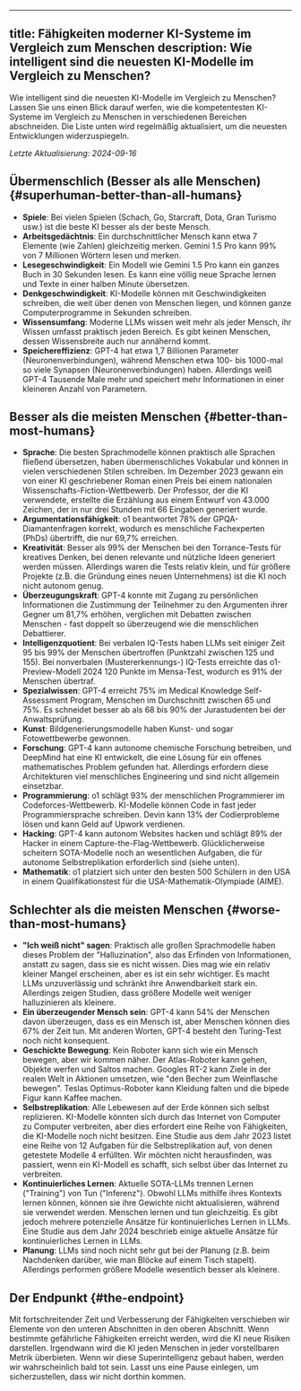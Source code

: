 

---
title: Fähigkeiten moderner KI-Systeme im Vergleich zum Menschen
description: Wie intelligent sind die neuesten KI-Modelle im Vergleich zu Menschen?
---

Wie intelligent sind die neuesten KI-Modelle im Vergleich zu Menschen?
Lassen Sie uns einen Blick darauf werfen, wie die kompetentesten KI-Systeme im Vergleich zu Menschen in verschiedenen Bereichen abschneiden.
Die Liste unten wird regelmäßig aktualisiert, um die neuesten Entwicklungen widerzuspiegeln.

_Letzte Aktualisierung: 2024-09-16_

## Übermenschlich (Besser als alle Menschen) {#superhuman-better-than-all-humans}

- **Spiele**: Bei vielen Spielen (Schach, Go, Starcraft, Dota, Gran Turismo usw.) ist die beste KI besser als der beste Mensch.
- **Arbeitsgedächtnis**: Ein durchschnittlicher Mensch kann etwa 7 Elemente (wie Zahlen) gleichzeitig merken. Gemini 1.5 Pro kann 99% von 7 Millionen Wörtern lesen und merken.
- **Lesegeschwindigkeit**: Ein Modell wie Gemini 1.5 Pro kann ein ganzes Buch in 30 Sekunden lesen. Es kann eine völlig neue Sprache lernen und Texte in einer halben Minute übersetzen.
- **Denkgeschwindigkeit**: KI-Modelle können mit Geschwindigkeiten schreiben, die weit über denen von Menschen liegen, und können ganze Computerprogramme in Sekunden schreiben.
- **Wissensumfang**: Moderne LLMs wissen weit mehr als jeder Mensch, ihr Wissen umfasst praktisch jeden Bereich. Es gibt keinen Menschen, dessen Wissensbreite auch nur annähernd kommt.
- **Speichereffizienz**: GPT-4 hat etwa 1,7 Billionen Parameter (Neuronenverbindungen), während Menschen etwa 100- bis 1000-mal so viele Synapsen (Neuronenverbindungen) haben. Allerdings weiß GPT-4 Tausende Male mehr und speichert mehr Informationen in einer kleineren Anzahl von Parametern.

## Besser als die meisten Menschen {#better-than-most-humans}

- **Sprache**: Die besten Sprachmodelle können praktisch alle Sprachen fließend übersetzen, haben übermenschliches Vokabular und können in vielen verschiedenen Stilen schreiben. Im Dezember 2023 gewann ein von einer KI geschriebener Roman einen Preis bei einem nationalen Wissenschafts-Fiction-Wettbewerb. Der Professor, der die KI verwendete, erstellte die Erzählung aus einem Entwurf von 43.000 Zeichen, der in nur drei Stunden mit 66 Eingaben generiert wurde.
- **Argumentationsfähigkeit**: o1 beantwortet 78% der GPQA-Diamantenfragen korrekt, wodurch es menschliche Fachexperten (PhDs) übertrifft, die nur 69,7% erreichen.
- **Kreativität**: Besser als 99% der Menschen bei den Torrance-Tests für kreatives Denken, bei denen relevante und nützliche Ideen generiert werden müssen. Allerdings waren die Tests relativ klein, und für größere Projekte (z.B. die Gründung eines neuen Unternehmens) ist die KI noch nicht autonom genug.
- **Überzeugungskraft**: GPT-4 konnte mit Zugang zu persönlichen Informationen die Zustimmung der Teilnehmer zu den Argumenten ihrer Gegner um 81,7% erhöhen, verglichen mit Debatten zwischen Menschen - fast doppelt so überzeugend wie die menschlichen Debattierer.
- **Intelligenzquotient**: Bei verbalen IQ-Tests haben LLMs seit einiger Zeit 95 bis 99% der Menschen übertroffen (Punktzahl zwischen 125 und 155). Bei nonverbalen (Mustererkennungs-) IQ-Tests erreichte das o1-Preview-Modell 2024 120 Punkte im Mensa-Test, wodurch es 91% der Menschen übertraf.
- **Spezialwissen**: GPT-4 erreicht 75% im Medical Knowledge Self-Assessment Program, Menschen im Durchschnitt zwischen 65 und 75%. Es schneidet besser ab als 68 bis 90% der Jurastudenten bei der Anwaltsprüfung.
- **Kunst**: Bildgenerierungsmodelle haben Kunst- und sogar Fotowettbewerbe gewonnen.
- **Forschung**: GPT-4 kann autonome chemische Forschung betreiben, und DeepMind hat eine KI entwickelt, die eine Lösung für ein offenes mathematisches Problem gefunden hat. Allerdings erfordern diese Architekturen viel menschliches Engineering und sind nicht allgemein einsetzbar.
- **Programmierung**: o1 schlägt 93% der menschlichen Programmierer im Codeforces-Wettbewerb. KI-Modelle können Code in fast jeder Programmiersprache schreiben. Devin kann 13% der Codierprobleme lösen und kann Geld auf Upwork verdienen.
- **Hacking**: GPT-4 kann autonom Websites hacken und schlägt 89% der Hacker in einem Capture-the-Flag-Wettbewerb. Glücklicherweise scheitern SOTA-Modelle noch an wesentlichen Aufgaben, die für autonome Selbstreplikation erforderlich sind (siehe unten).
- **Mathematik**: o1 platziert sich unter den besten 500 Schülern in den USA in einem Qualifikationstest für die USA-Mathematik-Olympiade (AIME).

## Schlechter als die meisten Menschen {#worse-than-most-humans}

- **"Ich weiß nicht" sagen**: Praktisch alle großen Sprachmodelle haben dieses Problem der "Halluzination", also das Erfinden von Informationen, anstatt zu sagen, dass sie es nicht wissen. Dies mag wie ein relativ kleiner Mangel erscheinen, aber es ist ein sehr wichtiger. Es macht LLMs unzuverlässig und schränkt ihre Anwendbarkeit stark ein. Allerdings zeigen Studien, dass größere Modelle weit weniger halluzinieren als kleinere.
- **Ein überzeugender Mensch sein**: GPT-4 kann 54% der Menschen davon überzeugen, dass es ein Mensch ist, aber Menschen können dies 67% der Zeit tun. Mit anderen Worten, GPT-4 besteht den Turing-Test noch nicht konsequent.
- **Geschickte Bewegung**: Kein Roboter kann sich wie ein Mensch bewegen, aber wir kommen näher. Der Atlas-Roboter kann gehen, Objekte werfen und Saltos machen. Googles RT-2 kann Ziele in der realen Welt in Aktionen umsetzen, wie "den Becher zum Weinflasche bewegen". Teslas Optimus-Roboter kann Kleidung falten und die bipede Figur kann Kaffee machen.
- **Selbstreplikation**: Alle Lebewesen auf der Erde können sich selbst replizieren. KI-Modelle könnten sich durch das Internet von Computer zu Computer verbreiten, aber dies erfordert eine Reihe von Fähigkeiten, die KI-Modelle noch nicht besitzen. Eine Studie aus dem Jahr 2023 listet eine Reihe von 12 Aufgaben für die Selbstreplikation auf, von denen getestete Modelle 4 erfüllten. Wir möchten nicht herausfinden, was passiert, wenn ein KI-Modell es schafft, sich selbst über das Internet zu verbreiten.
- **Kontinuierliches Lernen**: Aktuelle SOTA-LLMs trennen Lernen ("Training") von Tun ("Inferenz"). Obwohl LLMs mithilfe ihres Kontexts lernen können, können sie ihre Gewichte nicht aktualisieren, während sie verwendet werden. Menschen lernen und tun gleichzeitig. Es gibt jedoch mehrere potenzielle Ansätze für kontinuierliches Lernen in LLMs. Eine Studie aus dem Jahr 2024 beschrieb einige aktuelle Ansätze für kontinuierliches Lernen in LLMs.
- **Planung**: LLMs sind noch nicht sehr gut bei der Planung (z.B. beim Nachdenken darüber, wie man Blöcke auf einem Tisch stapelt). Allerdings performen größere Modelle wesentlich besser als kleinere.

## Der Endpunkt {#the-endpoint}

Mit fortschreitender Zeit und Verbesserung der Fähigkeiten verschieben wir Elemente von den unteren Abschnitten in den oberen Abschnitt.
Wenn bestimmte gefährliche Fähigkeiten erreicht werden, wird die KI neue Risiken darstellen.
Irgendwann wird die KI jeden Menschen in jeder vorstellbaren Metrik überbieten.
Wenn wir diese Superintelligenz gebaut haben, werden wir wahrscheinlich bald tot sein.
Lasst uns eine Pause einlegen, um sicherzustellen, dass wir nicht dorthin kommen.